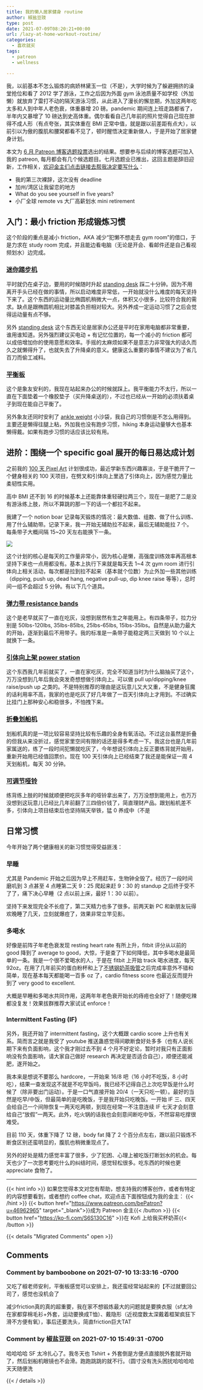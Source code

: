 ```yaml
---
title: 我的懒人居家健身 routine
author: 椒盐豆豉
type: post
date: 2021-07-09T08:20:21+00:00
url: /lazy-at-home-workout-routine/
categories:
  - 喜欢就买
tags:
  - patreon
  - wellness

---
```

我，以前基本不怎么锻炼的病娇林黛玉一位（不是），大学时候为了躲避拥挤的澡堂抢位和看了 2012 学了游泳，工作之后因为外面 gym 泳池质量不如学校（外加懒）就放弃了雷打不动的隔天游泳习惯，从此进入了漫长的懈怠期，外加这两年吃太多和人到中年人老色衰，体重暴增 20 磅。pandemic 期间连上班走路都省了，半年内又暴增了 10 磅达到史高体重。偶尔看看自己几年前的照片觉得自己现在胖得不成人形（有点夸张，其实体重在 BMI 正常中值，就是跟以前差距有点大），以前引以为傲的腹肌和腰窝都看不见了，顿时醒悟决定重新做人，于是开始了居家健身计划。

本文为 [6 月 Patreon 博客选题投票](https://www.patreon.com/posts/52968451)选出的结果。想要参与后续的博客选题可加入我的 patreon, 每月都会有几个候选题目。七月选题业已推出，这回主题是辞旧迎新，工作相关，[欢迎金主们点击链接去帮我决定要写什么](https://www.patreon.com/posts/53481862)：

- 我的第三次裸辞，这次没有 deadline
- 加州/湾区让我留恋的地方
- What do you see yourself in five years?
- 小厂全球 remote vs 大厂高薪划水 mini retirement

## **入门：最小 friction 形成锻炼习惯**

这个阶段的重点是减小 friction，AKA 减少“犯懒不想走去 gym room”的借口，于是力求在 study room 完成，并且能边看电脑（无论是开会、看邮件还是自己看视频划水）边完成。

### **[迷你踏步机](https://amzn.to/3qeXg27)**

平时就仍在桌子边，要用的时候随时升起 [standing desk](https://amzn.to/3bt9WOO) 踩二十分钟。因为不用离开手头已经在做的事情，所以启动难度非常低，一开始就没什么难度的每天坚持下来了。这个东西的运动量比椭圆机稍微大一点，体积又小很多，比较符合我的需求。缺点是跟椭圆机相比对膝盖负担相对较大。另外养成一定运动习惯了之后会觉得运动量有点不够。

另外 [standing desk](https://amzn.to/3bt9WOO) 这个东西无论是居家办公还是平时在家用电脑都非常重要，谁用谁知道。另外强烈建议买电动 + 有记忆位置的，每一个减小的 friction 都可以成倍增加你的使用意愿和效率。手摇的太麻烦如果不是意志力非常强大的话久而久之就懒得升了，也就失去了升降桌的意义。健康这么重要的事情不建议为了省几百刀而偷工减料。

### **[平衡板](https://amzn.to/2PoseId)**

这个是象友安利的，我现在站起来办公的时候就踩上。我平衡能力不太行，所以一直在下面垫着一个橡胶垫子（买升降桌送的），不过也已经从一开始的必须扶着桌子到现在能自己平衡了。

另外象友还同时安利了 [ankle weight](https://amzn.to/3dZhdaE) 小沙袋，我自己的习惯倒是不怎么用得到。主要还是懒得往腿上粘，外加我也没有跑步习惯，hiking 本身运动量够大也基本懒得戴。如果有跑步习惯的话应该比较有用。

## **进阶：围绕一个 specific goal 展开的每日易达成计划**

之前我的 [100 天 Pixel Art](../100-days-of-pixel-art/) 计划很成功，最近学新东西兴趣寡淡，于是干脆开了一个健身相关的 100 天项目，在劈叉和引体向上里选了引体向上，因为感觉力量比柔韧性实用。

高中 BMI 还不到 16 的时候基本上还能靠体重轻硬拉两三个，现在一是肥了二是没有游泳练上肢，所以不算跳的那一下的话一个都拉不起来。

我建了一个 notion boar 记录每天锻炼的情况：最大数值、组数、做了什么训练、用了什么辅助带。记录下来，我一开始无辅助拉不起来，最后无辅助能拉 7 个。每条带子大概间隔 15~20 天左右能换下一条。

![](https://s3.nl-ams.scw.cloud/mtfront-blog/2021/07/Screen-Shot-2021-07-09-at-12.56.56-AM-1024x987.png)

这个计划的核心是每天的工作量非常小，因为核心是懒，高强度训练效率再高根本坚持下来也一点用都没有。基本上执行下来就是每天去 1~4 次 gym room 进行引体向上相关活动，每次都是拉到拉不起来（基本就个位数）为止外加一些其他训练（dipping, push up, dead hang, negative pull-up, dip knee raise 等等），总时间一组不会超过 5 分钟。有以下几个道具。

### **[弹力带 resistance bands](https://amzn.to/3xsNqxW)**

这个是老早就买了一直在吃灰，没想到居然有生之年能用上。有四条带子，拉力分别是 50lbs-120lbs, 35lbs-85lbs, 25lbs-65lbs, 15lbs-35lbs。自然是从助力最大的开始，逐渐到最后不用带子。我的标准是一条带子能稳定两三天做到 10 个以上就换下一条。

### **[引体向上架 power station](https://amzn.to/3jZ6Pm5)**

这个东西我几年前就买了，一直在家吃灰，完全不知道当时为什么脑抽买了这个，万万没想到几年后我会突发奇想想做引体向上。可以做 pull up/dipping/knee raise/push up 之类的。不是特别推荐的理由是这玩意儿又大又重，不是健身狂魔的话利用率不高，我家的也是吃灰了好几年做了一百天引体向上才用到。不过确实比挂门上那种安心和稳很多，不怕拽下来。

### **[折叠划船机](https://amzn.to/3hqygDx)**

划船机真的是一项比较容易坚持比较有乐趣的全身有氧活动。不过这台虽然是折叠的但我从来没折过，感觉家里空间有限的话还是得多考虑一下。我这台也是几年前家属送的，练了一段时间犯懒就吃灰了，今年想说引体向上反正要练背就开始用，重新开始用已经值回票价。现在 100 天引体向上已经结束了我还是能保证一周 4 天划船机，每天 30 分钟。

### **[可调节哑铃](https://amzn.to/3xvv5jN)**

练背练上肢的时候就顺便把吃灰多年的哑铃拿出来了，万万没想到能用上，也万万没想到这玩意儿已经比几年前翻了三四倍价钱了，简直理财产品。跟划船机差不多，引体向上项目结束后也坚持隔天举铁，猛 0 养成中（不是

## **日常习惯**

今年开始了两个健康相关的新习惯觉得受益匪浅：

### **早睡**

尤其是 Pandemic 开始之后因为早上不用赶车，生物钟全毁了。经历了一段时间磨叽到 3 点甚至 4 点睡第二天 9：25 爬起来赶 9：30 的 standup 之后终于受不了了，痛下决心早睡（2 点以前上床，最好 1：30 以前）。

坚持下来发现完全不长痘了，第二天精力也多了很多。前两天新 PC 和新朋友玩得欢晚睡了几天，立刻就爆痘了，效果非常立竿见影。

### **多喝水**

好像是前阵子年老色衰发现 resting heart rate 有所上升，fitbit 评分从以前的 good 降到了 average to good，大惊，于是查了下如何降低，其中多喝水是最简单的一条。我是一个很不爱喝水的人，于是在 fitbit 上开始 track 喝水进度，每天 92oz。在用了几年前买的蛋白粉杯和上了[不锈钢奶茶吸管](https://amzn.to/3hP7tjj)之后完成率意外不错和简单，现在基本每天都能喝一百多 oz 了，cardio fitness score 也最近反而提升到了 very good to excellent.

大概是早睡和多喝水共同作用，这两年年老色衰开始长的痔疮也全好了！随便吃辣都没复发！效果拔群推荐大家试试 enforce！

### **Intermittent Fasting (IF)**

另外，我还开始了 intermittent fasting，这个大概跟 cardio score 上升也有关系。简而言之就是我受了 youtube 推送蛊惑觉得间歇断食好处多多（也有人说长期下来有负面影响，这个我才刚过去不到 4 个月不好定论，暂时对我只有正面影响没有负面影响，请大家自己做好 research 再决定是否适合自己），顺便还能减肥，遂开始之。

我本来是想说不要那么 hardcore，一开始来 16/8 吧（16 小时不吃饭，8 小时吃），结果一查发现这不就是不吃早饭吗，我已经不记得自己上次吃早饭是什么时候了（除非要出门运动）。于是一口气直接开始 20/4（一天只吃一顿）。最好的当然是吃早/中饭，但最简单的是吃晚饭，于是我开始只吃晚饭。一开始 IF 三、四天会给自己一个间隙恢复一两天吃两顿，到现在经常一不注意连续 IF 七天才会刻意给自己“放假”一两天。此外，吃火锅的话我也会刻意间断吃中饭，不然容易吃撑很难受。

目前 110 天，体重下降了 12 磅，body fat 降了 2 个百分点左右，跟以前只锻炼不断食区别还蛮明显的，腹肌也稍微重现点了。

另外的好处是精力感觉丰富了很多，少了犯困、心理上被吃饭打断划水的机会。每天也少了一次思考要吃什么的纠结时间，感觉轻松很多。吃东西的时候也更 appreciate 食物了。

---
{{< hint info >}}
如果您觉得本文对您有帮助，想支持我的博客创作，或者有特定的内容想要看到，或者想约 coffee chat，欢迎点击下面按钮成为我的金主：
{{< /hint >}}
{{< button href="https://www.patreon.com/bePatron?u=46962965" target="_blank">}}成为 Patreon 金主{{< /button >}}
{{< button href="https://ko-fi.com/S6S130C16" >}}在 Kofi 上给我买杯奶茶{{< /button >}}

{{< details "Migrated Comments" open >}}

## Comments

### Comment by bamboobone on 2021-07-10 13:33:16 -0700
又吃了椒老师安利，平衡板感觉可以安排上，我还蛮经常站起来的【不过就要回公司了，感觉也没机会了

减少friction真的真的超重要，我在家不想锻炼最大的问题就是要换衣服（sf太冷在家都穿棉毛衫+外套，运动要换成T恤）、戴隐形（近视度数太深戴着框架疯狂下滑不方便有氧），事后还要洗头，简直friction巨大TAT

### Comment by 椒盐豆豉 on 2021-07-10 15:49:31 -0700
哈哈哈哈 SF 太冷扎心了。我冬天也 Tshirt + 外套倒是方便点直接脱外套就开始了，然后划船机眼镜也不会滑。跑跑跳跳的就不行。（圆寸没有洗头困扰哈哈哈哈天天随便洗

{{< / details >}}